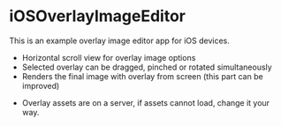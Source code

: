 # iOSOverlayImageEditor

This is an example overlay image editor app for iOS devices.

- Horizontal scroll view for overlay image options
- Selected overlay can be dragged, pinched or rotated simultaneously
- Renders the final image with overlay from screen (this part can be improved)

* Overlay assets are on a server, if assets cannot load, change it your way.
